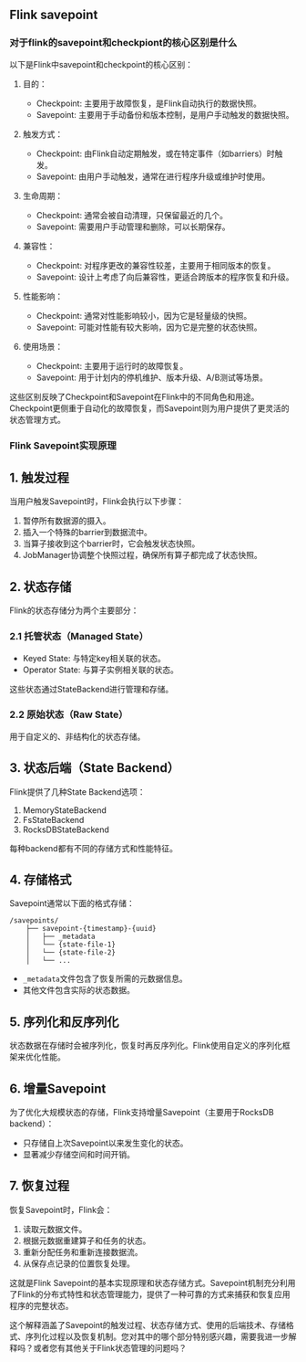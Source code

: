 ## Flink savepoint

### 对于flink的savepoint和checkpiont的核心区别是什么

以下是Flink中savepoint和checkpoint的核心区别：

1. 目的：
   - Checkpoint: 主要用于故障恢复，是Flink自动执行的数据快照。
   - Savepoint: 主要用于手动备份和版本控制，是用户手动触发的数据快照。

2. 触发方式：
   - Checkpoint: 由Flink自动定期触发，或在特定事件（如barriers）时触发。
   - Savepoint: 由用户手动触发，通常在进行程序升级或维护时使用。

3. 生命周期：
   - Checkpoint: 通常会被自动清理，只保留最近的几个。
   - Savepoint: 需要用户手动管理和删除，可以长期保存。

4. 兼容性：
   - Checkpoint: 对程序更改的兼容性较差，主要用于相同版本的恢复。
   - Savepoint: 设计上考虑了向后兼容性，更适合跨版本的程序恢复和升级。

5. 性能影响：
   - Checkpoint: 通常对性能影响较小，因为它是轻量级的快照。
   - Savepoint: 可能对性能有较大影响，因为它是完整的状态快照。

6. 使用场景：
   - Checkpoint: 主要用于运行时的故障恢复。
   - Savepoint: 用于计划内的停机维护、版本升级、A/B测试等场景。

这些区别反映了Checkpoint和Savepoint在Flink中的不同角色和用途。Checkpoint更侧重于自动化的故障恢复，而Savepoint则为用户提供了更灵活的状态管理方式。


### Flink Savepoint实现原理

## 1. 触发过程

当用户触发Savepoint时，Flink会执行以下步骤：

1. 暂停所有数据源的摄入。
2. 插入一个特殊的barrier到数据流中。
3. 当算子接收到这个barrier时，它会触发状态快照。
4. JobManager协调整个快照过程，确保所有算子都完成了状态快照。

## 2. 状态存储

Flink的状态存储分为两个主要部分：

### 2.1 托管状态（Managed State）

- Keyed State: 与特定key相关联的状态。
- Operator State: 与算子实例相关联的状态。

这些状态通过StateBackend进行管理和存储。

### 2.2 原始状态（Raw State）

用于自定义的、非结构化的状态存储。

## 3. 状态后端（State Backend）

Flink提供了几种State Backend选项：

1. MemoryStateBackend
2. FsStateBackend
3. RocksDBStateBackend

每种backend都有不同的存储方式和性能特征。

## 4. 存储格式

Savepoint通常以下面的格式存储：

```
/savepoints/
    ├── savepoint-{timestamp}-{uuid}
    │   ├── _metadata
    │   └── {state-file-1}
    │   └── {state-file-2}
    │   └── ...
```

- `_metadata`文件包含了恢复所需的元数据信息。
- 其他文件包含实际的状态数据。

## 5. 序列化和反序列化

状态数据在存储时会被序列化，恢复时再反序列化。Flink使用自定义的序列化框架来优化性能。

## 6. 增量Savepoint

为了优化大规模状态的存储，Flink支持增量Savepoint（主要用于RocksDB backend）：

- 只存储自上次Savepoint以来发生变化的状态。
- 显著减少存储空间和时间开销。

## 7. 恢复过程

恢复Savepoint时，Flink会：

1. 读取元数据文件。
2. 根据元数据重建算子和任务的状态。
3. 重新分配任务和重新连接数据流。
4. 从保存点记录的位置恢复处理。



这就是Flink Savepoint的基本实现原理和状态存储方式。Savepoint机制充分利用了Flink的分布式特性和状态管理能力，提供了一种可靠的方式来捕获和恢复应用程序的完整状态。

这个解释涵盖了Savepoint的触发过程、状态存储方式、使用的后端技术、存储格式、序列化过程以及恢复机制。您对其中的哪个部分特别感兴趣，需要我进一步解释吗？或者您有其他关于Flink状态管理的问题吗？